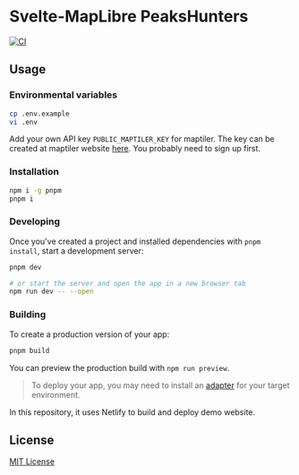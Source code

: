 # Svelte-MapLibre PeaksHunters

[![CI](https://github.com/watergis/sveltekit-maplibre-boilerplate/actions/workflows/ci.yml/badge.svg)](https://github.com/watergis/sveltekit-maplibre-boilerplate/actions/workflows/ci.yml)

## Usage

### Environmental variables

```bash
cp .env.example
vi .env
```

Add your own API key `PUBLIC_MAPTILER_KEY` for maptiler. The key can be created at maptiler website [here](https://cloud.maptiler.com/account/keys/). You probably need to sign up first.

### Installation

```bash
npm i -g pnpm
pnpm i
```

### Developing

Once you've created a project and installed dependencies with `pnpm install`, start a development server:

```bash
pnpm dev

# or start the server and open the app in a new browser tab
npm run dev -- --open
```

### Building

To create a production version of your app:

```bash
pnpm build
```

You can preview the production build with `npm run preview`.

> To deploy your app, you may need to install an [adapter](https://kit.svelte.dev/docs/adapters) for your target environment.

In this repository, it uses Netlify to build and deploy demo website.

## License

[MIT License](./LICENSE)
